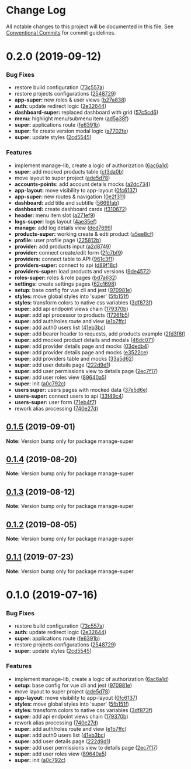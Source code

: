 # Change Log

All notable changes to this project will be documented in this file. See [Conventional Commits](https://conventionalcommits.org) for commit guidelines.

# 0.2.0 (2019-09-12)

### Bug Fixes

- restore build configuration ([73c557a](https://github.com/loyaltycorp/manage-v2-frontend/commit/73c557a))
- restore projects configurations ([2548729](https://github.com/loyaltycorp/manage-v2-frontend/commit/2548729))
- **app-super:** new roles & user views ([b27a838](https://github.com/loyaltycorp/manage-v2-frontend/commit/b27a838))
- **auth:** update redirect logic ([2e32644](https://github.com/loyaltycorp/manage-v2-frontend/commit/2e32644))
- **dashboard-super:** replaced dashboard with grid ([57c5cd6](https://github.com/loyaltycorp/manage-v2-frontend/commit/57c5cd6))
- **menu:** highlight menu/submenu item ([ad5a38f](https://github.com/loyaltycorp/manage-v2-frontend/commit/ad5a38f))
- **super:** applications route ([fe6391b](https://github.com/loyaltycorp/manage-v2-frontend/commit/fe6391b))
- **super:** fix create version modal logic ([a7702fe](https://github.com/loyaltycorp/manage-v2-frontend/commit/a7702fe))
- **super:** update styles ([2cd5545](https://github.com/loyaltycorp/manage-v2-frontend/commit/2cd5545))

### Features

- implement manage-lib, create a logic of authorization ([6ac6a1d](https://github.com/loyaltycorp/manage-v2-frontend/commit/6ac6a1d))
- **super:** add mocked products table ([cf3da0b](https://github.com/loyaltycorp/manage-v2-frontend/commit/cf3da0b))
- move layout to super project ([ade5d78](https://github.com/loyaltycorp/manage-v2-frontend/commit/ade5d78))
- **accounts-points:** add account details mocks ([a2dc734](https://github.com/loyaltycorp/manage-v2-frontend/commit/a2dc734))
- **app-layout:** move visibility to app-layout ([0fc6137](https://github.com/loyaltycorp/manage-v2-frontend/commit/0fc6137))
- **app-super:** new routes & navigation ([0e2f311](https://github.com/loyaltycorp/manage-v2-frontend/commit/0e2f311))
- **dashboard:** add title and subtitle ([5669fab](https://github.com/loyaltycorp/manage-v2-frontend/commit/5669fab))
- **dashboard:** create dashboard cards ([f310672](https://github.com/loyaltycorp/manage-v2-frontend/commit/f310672))
- **header:** menu item slot ([a271ef9](https://github.com/loyaltycorp/manage-v2-frontend/commit/a271ef9))
- **logs-super:** logs layout ([4ae35ef](https://github.com/loyaltycorp/manage-v2-frontend/commit/4ae35ef))
- **manage:** add log details view ([ded7699](https://github.com/loyaltycorp/manage-v2-frontend/commit/ded7699))
- **products-super:** working create & edti product ([a5ee8cf](https://github.com/loyaltycorp/manage-v2-frontend/commit/a5ee8cf))
- **profile:** user profile page ([225812b](https://github.com/loyaltycorp/manage-v2-frontend/commit/225812b))
- **provider:** add products input ([a2d8749](https://github.com/loyaltycorp/manage-v2-frontend/commit/a2d8749))
- **provider:** connect create/edit form ([2fc7bf9](https://github.com/loyaltycorp/manage-v2-frontend/commit/2fc7bf9))
- **providers:** connect table to API ([961c3f1](https://github.com/loyaltycorp/manage-v2-frontend/commit/961c3f1))
- **providers-super:** connect to api ([d89f18c](https://github.com/loyaltycorp/manage-v2-frontend/commit/d89f18c))
- **providers-super:** load products and versions ([9de4572](https://github.com/loyaltycorp/manage-v2-frontend/commit/9de4572))
- **roles-super:** roles & role pages ([bd7a632](https://github.com/loyaltycorp/manage-v2-frontend/commit/bd7a632))
- **settings:** create settings pages ([62c1698](https://github.com/loyaltycorp/manage-v2-frontend/commit/62c1698))
- **setup:** base config for vue cli and jest ([970981e](https://github.com/loyaltycorp/manage-v2-frontend/commit/970981e))
- **styles:** move global styles into 'super' ([5fb151f](https://github.com/loyaltycorp/manage-v2-frontend/commit/5fb151f))
- **styles:** transform colors to native css variables ([3df873f](https://github.com/loyaltycorp/manage-v2-frontend/commit/3df873f))
- **super:** add api endpoint views chain ([179370b](https://github.com/loyaltycorp/manage-v2-frontend/commit/179370b))
- **super:** add api processor to products ([17261b5](https://github.com/loyaltycorp/manage-v2-frontend/commit/17261b5))
- **super:** add auth/roles route and view ([e1b7ffc](https://github.com/loyaltycorp/manage-v2-frontend/commit/e1b7ffc))
- **super:** add auth0 users list ([41eb3bc](https://github.com/loyaltycorp/manage-v2-frontend/commit/41eb3bc))
- **super:** add bearer header to requests, add products example ([2fd3f6f](https://github.com/loyaltycorp/manage-v2-frontend/commit/2fd3f6f))
- **super:** add mocked product details and modals ([46dc071](https://github.com/loyaltycorp/manage-v2-frontend/commit/46dc071))
- **super:** add provider details page and mocks ([03dedb4](https://github.com/loyaltycorp/manage-v2-frontend/commit/03dedb4))
- **super:** add provider details page and mocks ([e3522ce](https://github.com/loyaltycorp/manage-v2-frontend/commit/e3522ce))
- **super:** add providers table and mocks ([33a5d62](https://github.com/loyaltycorp/manage-v2-frontend/commit/33a5d62))
- **super:** add user details page ([222d9d1](https://github.com/loyaltycorp/manage-v2-frontend/commit/222d9d1))
- **super:** add user permissions view to details page ([2ec7f17](https://github.com/loyaltycorp/manage-v2-frontend/commit/2ec7f17))
- **super:** add user roles view ([89640a5](https://github.com/loyaltycorp/manage-v2-frontend/commit/89640a5))
- **super:** init ([a0c792c](https://github.com/loyaltycorp/manage-v2-frontend/commit/a0c792c))
- **users super:** users pages with mocked data ([37e5d6e](https://github.com/loyaltycorp/manage-v2-frontend/commit/37e5d6e))
- **users-super:** connect users to api ([33f49c4](https://github.com/loyaltycorp/manage-v2-frontend/commit/33f49c4))
- **users-super:** user form ([71eb4f7](https://github.com/loyaltycorp/manage-v2-frontend/commit/71eb4f7))
- rework alias processing ([740e27d](https://github.com/loyaltycorp/manage-v2-frontend/commit/740e27d))

## [0.1.5](https://github.com/loyaltycorp/manage-v2-frontend/compare/manage-super@0.1.4...manage-super@0.1.5) (2019-09-01)

**Note:** Version bump only for package manage-super

## [0.1.4](https://github.com/loyaltycorp/manage-v2-frontend/compare/manage-super@0.1.3...manage-super@0.1.4) (2019-08-20)

**Note:** Version bump only for package manage-super

## [0.1.3](https://github.com/loyaltycorp/manage-v2-frontend/compare/manage-super@0.1.2...manage-super@0.1.3) (2019-08-12)

**Note:** Version bump only for package manage-super

## [0.1.2](https://github.com/loyaltycorp/manage-v2-frontend/compare/manage-super@0.1.1...manage-super@0.1.2) (2019-08-05)

**Note:** Version bump only for package manage-super

## [0.1.1](https://github.com/loyaltycorp/manage-v2-frontend/compare/manage-super@0.1.0...manage-super@0.1.1) (2019-07-23)

**Note:** Version bump only for package manage-super

# 0.1.0 (2019-07-16)

### Bug Fixes

- restore build configuration ([73c557a](https://github.com/loyaltycorp/manage-v2-frontend/commit/73c557a))
- **auth:** update redirect logic ([2e32644](https://github.com/loyaltycorp/manage-v2-frontend/commit/2e32644))
- **super:** applications route ([fe6391b](https://github.com/loyaltycorp/manage-v2-frontend/commit/fe6391b))
- restore projects configurations ([2548729](https://github.com/loyaltycorp/manage-v2-frontend/commit/2548729))
- **super:** update styles ([2cd5545](https://github.com/loyaltycorp/manage-v2-frontend/commit/2cd5545))

### Features

- implement manage-lib, create a logic of authorization ([6ac6a1d](https://github.com/loyaltycorp/manage-v2-frontend/commit/6ac6a1d))
- **setup:** base config for vue cli and jest ([970981e](https://github.com/loyaltycorp/manage-v2-frontend/commit/970981e))
- move layout to super project ([ade5d78](https://github.com/loyaltycorp/manage-v2-frontend/commit/ade5d78))
- **app-layout:** move visibility to app-layout ([0fc6137](https://github.com/loyaltycorp/manage-v2-frontend/commit/0fc6137))
- **styles:** move global styles into 'super' ([5fb151f](https://github.com/loyaltycorp/manage-v2-frontend/commit/5fb151f))
- **styles:** transform colors to native css variables ([3df873f](https://github.com/loyaltycorp/manage-v2-frontend/commit/3df873f))
- **super:** add api endpoint views chain ([179370b](https://github.com/loyaltycorp/manage-v2-frontend/commit/179370b))
- rework alias processing ([740e27d](https://github.com/loyaltycorp/manage-v2-frontend/commit/740e27d))
- **super:** add auth/roles route and view ([e1b7ffc](https://github.com/loyaltycorp/manage-v2-frontend/commit/e1b7ffc))
- **super:** add auth0 users list ([41eb3bc](https://github.com/loyaltycorp/manage-v2-frontend/commit/41eb3bc))
- **super:** add user details page ([222d9d1](https://github.com/loyaltycorp/manage-v2-frontend/commit/222d9d1))
- **super:** add user permissions view to details page ([2ec7f17](https://github.com/loyaltycorp/manage-v2-frontend/commit/2ec7f17))
- **super:** add user roles view ([89640a5](https://github.com/loyaltycorp/manage-v2-frontend/commit/89640a5))
- **super:** init ([a0c792c](https://github.com/loyaltycorp/manage-v2-frontend/commit/a0c792c))
